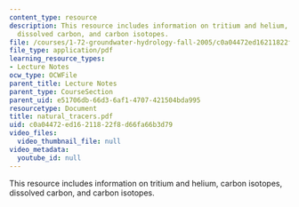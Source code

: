 ```yaml
---
content_type: resource
description: This resource includes information on tritium and helium, carbon isotopes,
  dissolved carbon, and carbon isotopes.
file: /courses/1-72-groundwater-hydrology-fall-2005/c0a04472ed16211822f8d66fa66b3d79_natural_tracers.pdf
file_type: application/pdf
learning_resource_types:
- Lecture Notes
ocw_type: OCWFile
parent_title: Lecture Notes
parent_type: CourseSection
parent_uid: e51706db-66d3-6af1-4707-421504bda995
resourcetype: Document
title: natural_tracers.pdf
uid: c0a04472-ed16-2118-22f8-d66fa66b3d79
video_files:
  video_thumbnail_file: null
video_metadata:
  youtube_id: null
---
```

This resource includes information on tritium and helium, carbon isotopes, dissolved carbon, and carbon isotopes.

